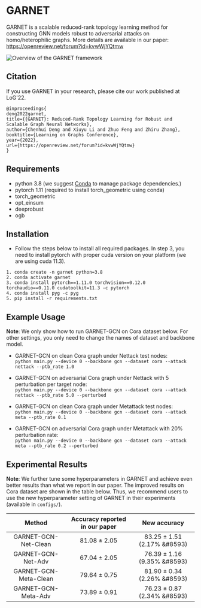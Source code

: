 GARNET
===============================

GARNET is a scalable reduced-rank topology learning method for constructing GNN models robust to adversarial attacks on homo/heterophilic graphs. More details are available in our paper: https://openreview.net/forum?id=kvwWjYQtmw

![Overview of the GARNET framework](/GARNET.png)

Citation
------------
If you use GARNET in your research, please cite our work published at LoG'22.

```
@inproceedings{
deng2022garnet,
title={{GARNET}: Reduced-Rank Topology Learning for Robust and Scalable Graph Neural Networks},
author={Chenhui Deng and Xiuyu Li and Zhuo Feng and Zhiru Zhang},
booktitle={Learning on Graphs Conference},
year={2022},
url={https://openreview.net/forum?id=kvwWjYQtmw}
}
```

Requirements
------------
* python 3.8 (we suggest [Conda](https://docs.conda.io/projects/conda/en/latest/index.html) to manage package dependencies.)
* pytorch 1.11 (required to install torch_geometric using conda)
* torch_geometric
* opt_einsum
* deeprobust
* ogb

Installation
------------
* Follow the steps below to install all required packages. In step 3, you need to install pytorch with proper cuda version on your platform (we are using cuda 11.3).
```
1. conda create -n garnet python=3.8
2. conda activate garnet
3. conda install pytorch==1.11.0 torchvision==0.12.0 torchaudio==0.11.0 cudatoolkit=11.3 -c pytorch
4. conda install pyg -c pyg
5. pip install -r requirements.txt
```

Example Usage
-----

**Note**: We only show how to run GARNET-GCN on Cora dataset below. For other settings, you only need to change the names of dataset and backbone model.

* GARNET-GCN on clean Cora graph under Nettack test nodes: \
`python main.py --device 0 --backbone gcn --dataset cora --attack nettack --ptb_rate 1.0`

* GARNET-GCN on adversarial Cora graph under Nettack with 5 perturbation per target node: \
`python main.py --device 0 --backbone gcn --dataset cora --attack nettack --ptb_rate 5.0 --perturbed`

* GARNET-GCN on clean Cora graph under Metattack test nodes: \
`python main.py --device 0 --backbone gcn --dataset cora --attack meta --ptb_rate 0.1`

* GARNET-GCN on adversarial Cora graph under Metattack with 20% perturbation rate: \
`python main.py --device 0 --backbone gcn --dataset cora --attack meta --ptb_rate 0.2 --perturbed`

Experimental Results
-------

**Note**: We further tune some hyperparameters in GARNET and achieve even better results than what we report in our paper. The improved results on Cora dataset are shown in the table below. Thus, we recommend users to use the new hyperparameter setting of GARNET in their experiments (available in `configs/`).

| Method        | Accuracy reported in our paper      | New accuracy  |
| :-----------: |:-------------:| :-------:|
| GARNET-GCN-Net-Clean      |  81.08 ± 2.05   | 83.25 ± 1.51 (2.17% &#8593)  |
| GARNET-GCN-Net-Adv        |  67.04 ± 2.05   | 76.39 ± 1.16 (9.35% &#8593)  |
| GARNET-GCN-Meta-Clean     |  79.64 ± 0.75   | 81.90 ± 0.34 (2.26% &#8593)  |
| GARNET-GCN-Meta-Adv       |  73.89 ± 0.91   | 76.23 ± 0.87 (2.34% &#8593)  |
